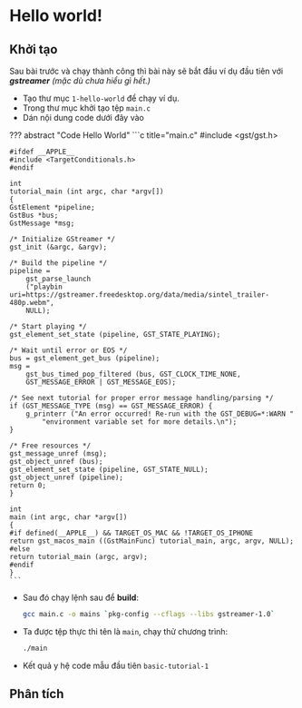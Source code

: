 # Hello world!

## Khởi tạo

Sau bài trước và chạy thành công thì bài này sẽ bắt đầu ví dụ đầu tiên với __*gstreamer*__ _(mặc dù chưa hiểu gì hết.)_

- Tạo thư mục `1-hello-world` để chạy ví dụ.
- Trong thư mục khởi tạo tệp `main.c`
- Dán nội dung code dưới đây vào

??? abstract "Code Hello World"
    ```c title="main.c"
    #include <gst/gst.h>

    #ifdef __APPLE__
    #include <TargetConditionals.h>
    #endif

    int
    tutorial_main (int argc, char *argv[])
    {
    GstElement *pipeline;
    GstBus *bus;
    GstMessage *msg;

    /* Initialize GStreamer */
    gst_init (&argc, &argv);

    /* Build the pipeline */
    pipeline =
        gst_parse_launch
        ("playbin uri=https://gstreamer.freedesktop.org/data/media/sintel_trailer-480p.webm",
        NULL);

    /* Start playing */
    gst_element_set_state (pipeline, GST_STATE_PLAYING);

    /* Wait until error or EOS */
    bus = gst_element_get_bus (pipeline);
    msg =
        gst_bus_timed_pop_filtered (bus, GST_CLOCK_TIME_NONE,
        GST_MESSAGE_ERROR | GST_MESSAGE_EOS);

    /* See next tutorial for proper error message handling/parsing */
    if (GST_MESSAGE_TYPE (msg) == GST_MESSAGE_ERROR) {
        g_printerr ("An error occurred! Re-run with the GST_DEBUG=*:WARN "
            "environment variable set for more details.\n");
    }

    /* Free resources */
    gst_message_unref (msg);
    gst_object_unref (bus);
    gst_element_set_state (pipeline, GST_STATE_NULL);
    gst_object_unref (pipeline);
    return 0;
    }

    int
    main (int argc, char *argv[])
    {
    #if defined(__APPLE__) && TARGET_OS_MAC && !TARGET_OS_IPHONE
    return gst_macos_main ((GstMainFunc) tutorial_main, argc, argv, NULL);
    #else
    return tutorial_main (argc, argv);
    #endif
    }
    ```

- Sau đó chạy lệnh sau để __build__:
    ```bash
    gcc main.c -o mains `pkg-config --cflags --libs gstreamer-1.0`
    ```
- Ta được tệp thực thi tên là `main`, chạy thử chương trình:
    ```bash
    ./main
    ```
- Kết quả y hệ code mẫu đầu tiên `basic-tutorial-1`

## Phân tích